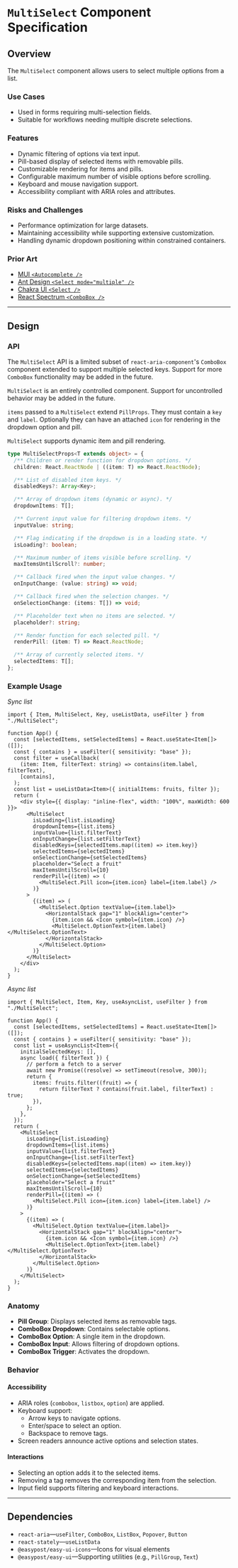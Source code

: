 # `MultiSelect` Component Specification

## Overview

The `MultiSelect` component allows users to select multiple options from a list.

### Use Cases

- Used in forms requiring multi-selection fields.
- Suitable for workflows needing multiple discrete selections.

### Features

- Dynamic filtering of options via text input.
- Pill-based display of selected items with removable pills.
- Customizable rendering for items and pills.
- Configurable maximum number of visible options before scrolling.
- Keyboard and mouse navigation support.
- Accessibility compliant with ARIA roles and attributes.

### Risks and Challenges

- Performance optimization for large datasets.
- Maintaining accessibility while supporting extensive customization.
- Handling dynamic dropdown positioning within constrained containers.

### Prior Art

- [MUI `<Autocomplete />`](https://mui.com/material-ui/react-autocomplete/)
- [Ant Design `<Select mode="multiple" />`](https://ant.design/components/select/)
- [Chakra UI `<Select />`](https://chakra-ui.com/docs/components/select)
- [React Spectrum `<ComboBox />`](https://react-spectrum.adobe.com/react-spectrum/ComboBox.html)

---

## Design

### API

The `MultiSelect` API is a limited subset of `react-aria-component`'s `ComboBox` component extended to support multiple selected keys. Support for more `ComboBox` functionality may be added in the future.

`MultiSelect` is an entirely controlled component. Support for uncontrolled behavior may be added in the future.

`items` passed to a `MultiSelect` extend `PillProps`. They must contain a `key` and `label`. Optionally they can have an attached `icon` for rendering in the dropdown option and pill.

`MultiSelect` supports dynamic item and pill rendering.

```ts
type MultiSelectProps<T extends object> = {
  /** Children or render function for dropdown options. */
  children: React.ReactNode | ((item: T) => React.ReactNode);

  /** List of disabled item keys. */
  disabledKeys?: Array<Key>;

  /** Array of dropdown items (dynamic or async). */
  dropdownItems: T[];

  /** Current input value for filtering dropdown items. */
  inputValue: string;

  /** Flag indicating if the dropdown is in a loading state. */
  isLoading?: boolean;

  /** Maximum number of items visible before scrolling. */
  maxItemsUntilScroll?: number;

  /** Callback fired when the input value changes. */
  onInputChange: (value: string) => void;

  /** Callback fired when the selection changes. */
  onSelectionChange: (items: T[]) => void;

  /** Placeholder text when no items are selected. */
  placeholder?: string;

  /** Render function for each selected pill. */
  renderPill: (item: T) => React.ReactNode;

  /** Array of currently selected items. */
  selectedItems: T[];
};
```

### Example Usage

_Sync list_

```tsx
import { Item, MultiSelect, Key, useListData, useFilter } from "./MultiSelect";

function App() {
  const [selectedItems, setSelectedItems] = React.useState<Item[]>([]);
  const { contains } = useFilter({ sensitivity: "base" });
  const filter = useCallback(
    (item: Item, filterText: string) => contains(item.label, filterText),
    [contains],
  );
  const list = useListData<Item>({ initialItems: fruits, filter });
  return (
    <div style={{ display: "inline-flex", width: "100%", maxWidth: 600 }}>
      <MultiSelect
        isLoading={list.isLoading}
        dropdownItems={list.items}
        inputValue={list.filterText}
        onInputChange={list.setFilterText}
        disabledKeys={selectedItems.map((item) => item.key)}
        selectedItems={selectedItems}
        onSelectionChange={setSelectedItems}
        placeholder="Select a fruit"
        maxItemsUntilScroll={10}
        renderPill={(item) => (
          <MultiSelect.Pill icon={item.icon} label={item.label} />
        )}
      >
        {(item) => (
          <MultiSelect.Option textValue={item.label}>
            <HorizontalStack gap="1" blockAlign="center">
              {item.icon && <Icon symbol={item.icon} />}
              <MultiSelect.OptionText>{item.label}</MultiSelect.OptionText>
            </HorizontalStack>
          </MultiSelect.Option>
        )}
      </MultiSelect>
    </div>
  );
}
```

_Async list_

```tsx
import { MultiSelect, Item, Key, useAsyncList, useFilter } from "./MultiSelect";

function App() {
  const [selectedItems, setSelectedItems] = React.useState<Item[]>([]);
  const { contains } = useFilter({ sensitivity: "base" });
  const list = useAsyncList<Item>({
    initialSelectedKeys: [],
    async load({ filterText }) {
      // perform a fetch to a server
      await new Promise((resolve) => setTimeout(resolve, 300));
      return {
        items: fruits.filter((fruit) => {
          return filterText ? contains(fruit.label, filterText) : true;
        }),
      };
    },
  });
  return (
    <MultiSelect
      isLoading={list.isLoading}
      dropdownItems={list.items}
      inputValue={list.filterText}
      onInputChange={list.setFilterText}
      disabledKeys={selectedItems.map((item) => item.key)}
      selectedItems={selectedItems}
      onSelectionChange={setSelectedItems}
      placeholder="Select a fruit"
      maxItemsUntilScroll={10}
      renderPill={(item) => (
        <MultiSelect.Pill icon={item.icon} label={item.label} />
      )}
    >
      {(item) => (
        <MultiSelect.Option textValue={item.label}>
          <HorizontalStack gap="1" blockAlign="center">
            {item.icon && <Icon symbol={item.icon} />}
            <MultiSelect.OptionText>{item.label}</MultiSelect.OptionText>
          </HorizontalStack>
        </MultiSelect.Option>
      )}
    </MultiSelect>
  );
}
```

### Anatomy

- **Pill Group**: Displays selected items as removable tags.
- **ComboBox Dropdown**: Contains selectable options.
- **ComboBox Option**: A single item in the dropdown.
- **ComboBox Input**: Allows filtering of dropdown options.
- **ComboBox Trigger**: Activates the dropdown.

### Behavior

#### Accessibility

- ARIA roles (`combobox`, `listbox`, `option`) are applied.
- Keyboard support:
  - Arrow keys to navigate options.
  - Enter/space to select an option.
  - Backspace to remove tags.
- Screen readers announce active options and selection states.

#### Interactions

- Selecting an option adds it to the selected items.
- Removing a tag removes the corresponding item from the selection.
- Input field supports filtering and keyboard interactions.

---

## Dependencies

- `react-aria`—`useFilter`, `ComboBox`, `ListBox`, `Popover`, `Button`
- `react-stately`—`useListData`
- `@easypost/easy-ui-icons`—Icons for visual elements
- `@easypost/easy-ui`—Supporting utilities (e.g., `PillGroup`, `Text`)
